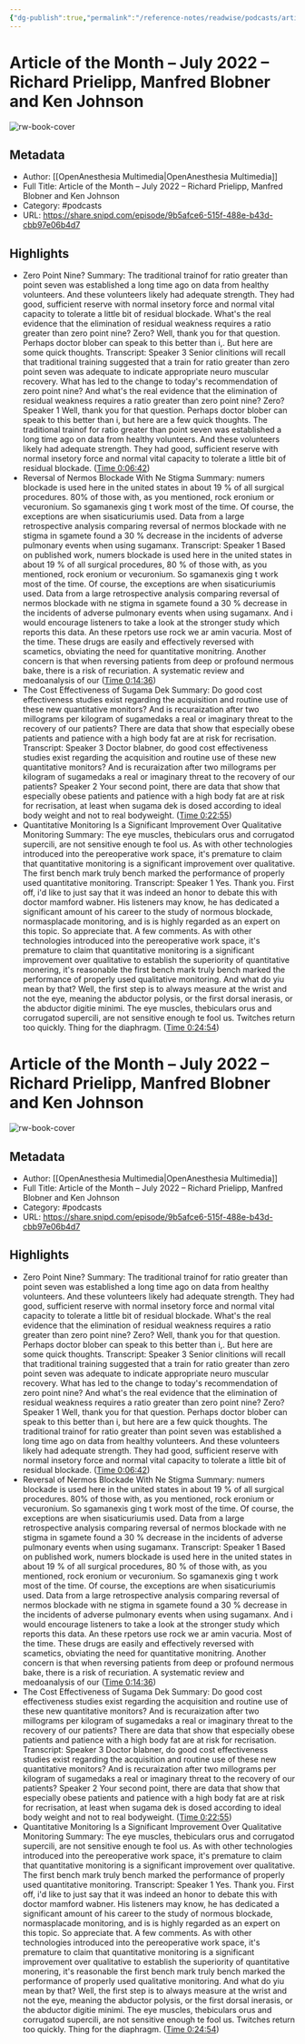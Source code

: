```yaml
---
{"dg-publish":true,"permalink":"/reference-notes/readwise/podcasts/article-of-the-month-july-2022-richard-prielipp-manfred-blobner-and-ken-johnson/"}
---
```


# Article of the Month – July 2022 – Richard Prielipp, Manfred Blobner and Ken Johnson

![rw-book-cover](https://images.weserv.nl/?url=https%3A%2F%2Fssl-static.libsyn.com%2Fp%2Fassets%2Fa%2F7%2Fd%2F4%2Fa7d4175be9decae9e5bbc093207a2619%2FOA_icon_21_1400x1400.jpg&w=100&h=100)

## Metadata
- Author: [[OpenAnesthesia Multimedia\|OpenAnesthesia Multimedia]]
- Full Title: Article of the Month – July 2022 – Richard Prielipp, Manfred Blobner and Ken Johnson
- Category: #podcasts
- URL: https://share.snipd.com/episode/9b5afce6-515f-488e-b43d-cbb97e06b4d7

## Highlights
- Zero Point Nine?
  Summary:
  The traditional trainof for ratio greater than point seven was established a long time ago on data from healthy volunteers. And these volunteers likely had adequate strength. They had good, sufficient reserve with normal insetory force and normal vital capacity to tolerate a little bit of residual blockade. What's the real evidence that the elimination of residual weakness requires a ratio greater than zero point nine? Zero? Well, thank you for that question. Perhaps doctor blober can speak to this better than i,. But here are some quick thoughts.
  Transcript:
  Speaker 3
  Senior clinitions will recall that traditional training suggested that a train for ratio greater than zero point seven was adequate to indicate appropriate neuro muscular recovery. What has led to the change to today's recommendation of zero point nine? And what's the real evidence that the elimination of residual weakness requires a ratio greater than zero point nine? Zero?
  Speaker 1
  Well, thank you for that question. Perhaps doctor blober can speak to this better than i, but here are a few quick thoughts. The traditional trainof for ratio greater than point seven was established a long time ago on data from healthy volunteers. And these volunteers likely had adequate strength. They had good, sufficient reserve with normal insetory force and normal vital capacity to tolerate a little bit of residual blockade. ([Time 0:06:42](https://share.snipd.com/snip/8fc46462-8a8e-4d4c-99b5-c63734feaaa6))
- Reversal of Nermos Blockade With Ne Stigma
  Summary:
  numers blockade is used here in the united states in about 19 % of all surgical procedures. 80% of those with, as you mentioned, rock eronium or vecuronium. So sgamanexis ging t work most of the time. Of course, the exceptions are when sisaticuriumis used. Data from a large retrospective analysis comparing reversal of nermos blockade with ne stigma in sgamete found a 30 % decrease in the incidents of adverse pulmonary events when using sugamanx.
  Transcript:
  Speaker 1
  Based on published work, numers blockade is used here in the united states in about 19 % of all surgical procedures, 80 % of those with, as you mentioned, rock eronium or vecuronium. So sgamanexis ging t work most of the time. Of course, the exceptions are when sisaticuriumis used. Data from a large retrospective analysis comparing reversal of nermos blockade with ne stigma in sgamete found a 30 % decrease in the incidents of adverse pulmonary events when using sugamanx. And i would encourage listeners to take a look at the stronger study which reports this data. An these rpetors use rock we ar amin vacuria. Most of the time. These drugs are easily and effectively reversed with scametics, obviating the need for quantitative monitring. Another concern is that when reversing patients from deep or profound nermous bake, there is a risk of recuriation. A systematic review and medoanalysis of our ([Time 0:14:36](https://share.snipd.com/snip/c3cd9987-2874-42d9-be14-077688e37caa))
- The Cost Effectiveness of Sugama Dek
  Summary:
  Do good cost effectiveness studies exist regarding the acquisition and routine use of these new quantitative monitors? And is recuraization after two millograms per kilogram of sugamedaks a real or imaginary threat to the recovery of our patients? There are data that show that especially obese patients and patience with a high body fat are at risk for recrisation.
  Transcript:
  Speaker 3
  Doctor blabner, do good cost effectiveness studies exist regarding the acquisition and routine use of these new quantitative monitors? And is recuraization after two millograms per kilogram of sugamedaks a real or imaginary threat to the recovery of our patients?
  Speaker 2
  Your second point, there are data that show that especially obese patients and patience with a high body fat are at risk for recrisation, at least when sugama dek is dosed according to ideal body weight and not to real bodyweight. ([Time 0:22:55](https://share.snipd.com/snip/5da3a0a4-e7e7-495f-a38c-756ea4491c28))
- Quantitative Monitoring Is a Significant Improvement Over Qualitative Monitoring
  Summary:
  The eye muscles, thebiculars orus and corrugatod supercili, are not sensitive enough te fool us. As with other technologies introduced into the pereoperative work space, it's premature to claim that quantitative monitoring is a significant improvement over qualitative. The first bench mark truly bench marked the performance of properly used quantitative monitoring.
  Transcript:
  Speaker 1
  Yes. Thank you. First off, i'd like to just say that it was indeed an honor to debate this with doctor mamford wabner. His listeners may know, he has dedicated a significant amount of his career to the study of normous blockade, normasplacade monitoring, and is is highly regarded as an expert on this topic. So appreciate that. A few comments. As with other technologies introduced into the pereoperative work space, it's premature to claim that quantitative monitoring is a significant improvement over qualitative to establish the superiority of quantitative monering, it's reasonable the first bench mark truly bench marked the performance of properly used qualitative monitoring. And what do yiu mean by that? Well, the first step is to always measure at the wrist and not the eye, meaning the abductor polysis, or the first dorsal inerasis, or the abductor digitie minimi. The eye muscles, thebiculars orus and corrugatod supercili, are not sensitive enough te fool us. Twitches return too quickly. Thing for the diaphragm. ([Time 0:24:54](https://share.snipd.com/snip/d4d9b0ac-cc33-48f4-9a5e-c21f48766a0d))
# Article of the Month – July 2022 – Richard Prielipp, Manfred Blobner and Ken Johnson

![rw-book-cover](https://readwise-assets.s3.amazonaws.com/static/images/article4.6bc1851654a0.png)

## Metadata
- Author: [[OpenAnesthesia Multimedia\|OpenAnesthesia Multimedia]]
- Full Title: Article of the Month – July 2022 – Richard Prielipp, Manfred Blobner and Ken Johnson
- Category: #podcasts
- URL: https://share.snipd.com/episode/9b5afce6-515f-488e-b43d-cbb97e06b4d7

## Highlights
- Zero Point Nine?
  Summary:
  The traditional trainof for ratio greater than point seven was established a long time ago on data from healthy volunteers. And these volunteers likely had adequate strength. They had good, sufficient reserve with normal insetory force and normal vital capacity to tolerate a little bit of residual blockade. What's the real evidence that the elimination of residual weakness requires a ratio greater than zero point nine? Zero? Well, thank you for that question. Perhaps doctor blober can speak to this better than i,. But here are some quick thoughts.
  Transcript:
  Speaker 3
  Senior clinitions will recall that traditional training suggested that a train for ratio greater than zero point seven was adequate to indicate appropriate neuro muscular recovery. What has led to the change to today's recommendation of zero point nine? And what's the real evidence that the elimination of residual weakness requires a ratio greater than zero point nine? Zero?
  Speaker 1
  Well, thank you for that question. Perhaps doctor blober can speak to this better than i, but here are a few quick thoughts. The traditional trainof for ratio greater than point seven was established a long time ago on data from healthy volunteers. And these volunteers likely had adequate strength. They had good, sufficient reserve with normal insetory force and normal vital capacity to tolerate a little bit of residual blockade. ([Time 0:06:42](https://share.snipd.com/snip/8fc46462-8a8e-4d4c-99b5-c63734feaaa6))
- Reversal of Nermos Blockade With Ne Stigma
  Summary:
  numers blockade is used here in the united states in about 19 % of all surgical procedures. 80% of those with, as you mentioned, rock eronium or vecuronium. So sgamanexis ging t work most of the time. Of course, the exceptions are when sisaticuriumis used. Data from a large retrospective analysis comparing reversal of nermos blockade with ne stigma in sgamete found a 30 % decrease in the incidents of adverse pulmonary events when using sugamanx.
  Transcript:
  Speaker 1
  Based on published work, numers blockade is used here in the united states in about 19 % of all surgical procedures, 80 % of those with, as you mentioned, rock eronium or vecuronium. So sgamanexis ging t work most of the time. Of course, the exceptions are when sisaticuriumis used. Data from a large retrospective analysis comparing reversal of nermos blockade with ne stigma in sgamete found a 30 % decrease in the incidents of adverse pulmonary events when using sugamanx. And i would encourage listeners to take a look at the stronger study which reports this data. An these rpetors use rock we ar amin vacuria. Most of the time. These drugs are easily and effectively reversed with scametics, obviating the need for quantitative monitring. Another concern is that when reversing patients from deep or profound nermous bake, there is a risk of recuriation. A systematic review and medoanalysis of our ([Time 0:14:36](https://share.snipd.com/snip/c3cd9987-2874-42d9-be14-077688e37caa))
- The Cost Effectiveness of Sugama Dek
  Summary:
  Do good cost effectiveness studies exist regarding the acquisition and routine use of these new quantitative monitors? And is recuraization after two millograms per kilogram of sugamedaks a real or imaginary threat to the recovery of our patients? There are data that show that especially obese patients and patience with a high body fat are at risk for recrisation.
  Transcript:
  Speaker 3
  Doctor blabner, do good cost effectiveness studies exist regarding the acquisition and routine use of these new quantitative monitors? And is recuraization after two millograms per kilogram of sugamedaks a real or imaginary threat to the recovery of our patients?
  Speaker 2
  Your second point, there are data that show that especially obese patients and patience with a high body fat are at risk for recrisation, at least when sugama dek is dosed according to ideal body weight and not to real bodyweight. ([Time 0:22:55](https://share.snipd.com/snip/5da3a0a4-e7e7-495f-a38c-756ea4491c28))
- Quantitative Monitoring Is a Significant Improvement Over Qualitative Monitoring
  Summary:
  The eye muscles, thebiculars orus and corrugatod supercili, are not sensitive enough te fool us. As with other technologies introduced into the pereoperative work space, it's premature to claim that quantitative monitoring is a significant improvement over qualitative. The first bench mark truly bench marked the performance of properly used quantitative monitoring.
  Transcript:
  Speaker 1
  Yes. Thank you. First off, i'd like to just say that it was indeed an honor to debate this with doctor mamford wabner. His listeners may know, he has dedicated a significant amount of his career to the study of normous blockade, normasplacade monitoring, and is is highly regarded as an expert on this topic. So appreciate that. A few comments. As with other technologies introduced into the pereoperative work space, it's premature to claim that quantitative monitoring is a significant improvement over qualitative to establish the superiority of quantitative monering, it's reasonable the first bench mark truly bench marked the performance of properly used qualitative monitoring. And what do yiu mean by that? Well, the first step is to always measure at the wrist and not the eye, meaning the abductor polysis, or the first dorsal inerasis, or the abductor digitie minimi. The eye muscles, thebiculars orus and corrugatod supercili, are not sensitive enough te fool us. Twitches return too quickly. Thing for the diaphragm. ([Time 0:24:54](https://share.snipd.com/snip/d4d9b0ac-cc33-48f4-9a5e-c21f48766a0d))
